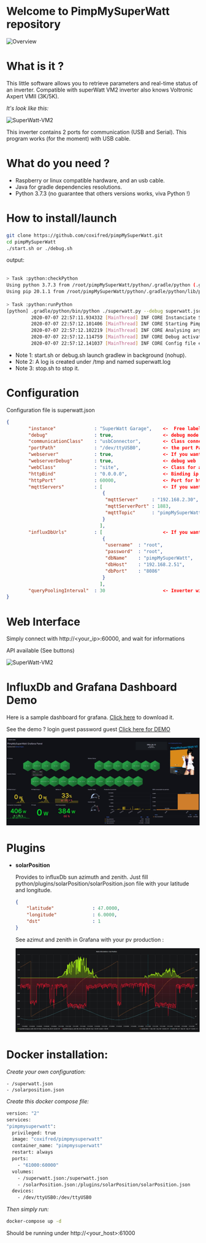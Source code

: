 # Welcome to PimpMySuperWatt repository

![Overview](https://github.com/coxifred/PimpMySuperWatt/blob/master/doc/pimpMySuperWatt.png?raw=true)

# What is it ?

This little software allows you to retrieve parameters and real-time status of an inverter. Compatible with superWatt VM2 inverter also knows Voltronic Axpert VMII (3K/5K).

*It's look like this:*

![SuperWatt-VM2](https://github.com/coxifred/PimpMySuperWatt/blob/master/doc/superwatt-vm2.png?raw=true)

This inverter contains 2 ports for communication (USB and Serial). This program works (for the moment) with USB cable.

# What do you need ?

   - Raspberry or linux compatible hardware, and an usb cable.
   - Java for gradle dependencies resolutions.
   - Python 3.7.3 (no guarantee that others versions works, viva Python !)

# How to install/launch

```bash
git clone https://github.com/coxifred/pimpMySuperWatt.git
cd pimpMySuperWatt
./start.sh or ./debug.sh
```
output:

```bash

> Task :python:checkPython
Using python 3.7.3 from /root/pimpMySuperWatt/python/.gradle/python (.gradle/python/bin/python)
Using pip 20.1.1 from /root/pimpMySuperWatt/python/.gradle/python/lib/python3.7/site-packages/pip (python 3.7)

> Task :python:runPython
[python] .gradle/python/bin/python ./superwatt.py --debug superwatt.json
         2020-07-07 22:57:11.934332 [MainThread] INF CORE Instanciate Singleton
         2020-07-07 22:57:12.101406 [MainThread] INF CORE Starting PimpMySuperWatts on pimpMySuperWatt
         2020-07-07 22:57:12.102219 [MainThread] INF CORE Analysing arguments
         2020-07-07 22:57:12.114759 [MainThread] INF CORE Debug activated
         2020-07-07 22:57:12.141037 [MainThread] INF CORE Config file exist /root/pimpMySuperWatt/python/superwatt.json
```

* Note 1: start.sh or debug.sh launch gradlew in background (nohup).
* Note 2: A log is created under /tmp and named superwatt.log
* Note 3: stop.sh to stop it.

# Configuration

Configuration file is superwatt.json

```json
{
        "instance"              : "SuperWatt Garage",    <-  Free label
        "debug"                 : true,                  <- debug mode 
        "communicationClass"    : "usbConnector",        <- Class connector (usbConnector for the moment)
        "portPath"              : "/dev/ttyUSB0",        <- the port Path
        "webserver"             : true,                  <- If you want a web interface
        "webserverDebug"        : true,                  <- debug web 
        "webClass"              : "site",                <- Class for app web.
        "httpBind"              : "0.0.0.0",             <- Binding ip address for web
        "httpPort"              : 60000,                 <- Port for http interface      
        "mqttServers"           : [                      <- If you want to publish to a mqtt broker (or multiples)
                                   {
                                    "mqttServer"     : "192.168.2.30",
                                    "mqttServerPort" : 1883,
                                    "mqttTopic"      : "pimpMySuperWatt/superWattGarage"
                                   }
                                  ],
        "influxDbUrls"          : [                      <- If you want to push results in an influxDb instance (or multiples)
                                   {
                                    "username"  : "root",
                                    "password"  : "root",
                                    "dbName"    : "pimpMySuperWatt",
                                    "dbHost"    : "192.168.2.51",
                                    "dbPort"    : "8086"
                                   }
                                  ],
        "queryPoolingInterval"  : 30                     <- Inverter will be queried every 30s (min 2s)
}
```

# Web Interface

Simply connect with http://<your_ip>:60000, and wait for informations

API available (See buttons)

![SuperWatt-VM2](https://github.com/coxifred/PimpMySuperWatt/blob/master/doc/Screenshot_web.jpg?raw=true)

# InfluxDb and Grafana Dashboard Demo

Here is a sample dashboard for grafana. <a href=https://raw.githubusercontent.com/coxifred/pimpMySuperWatt/master/doc/pimpMySuperWatt_GrafanaDashboard.json>Click here</a> to download it.

See the demo ? login guest password guest [Click here for DEMO](http://gorilla.ddns.net:3000/d/9NvfTYMMk/pimpmysuperwatt?orgId=1&refresh=30s)

![Grafana](https://github.com/coxifred/pimpMySuperWatt/blob/master/doc/grafana.jpg?raw=true)

# Plugins

  * **solarPosition**
    
    Provides to influxDb sun azimuth and zenith. Just fill python/plugins/solarPosition/solarPosition.json file with your latitude and longitude.
    
    ```json
    {
        "latitude"              : 47.0000,
        "longitude"             : 6.0000,
        "dst"                   : 1
    }
    ```
    
    See azimut and zenith in Grafana with your pv production :
    
    ![SolarPosition](https://github.com/coxifred/PimpMySuperWatt/blob/master/doc/solar_position.jpg?raw=true)

# Docker installation:

  *Create your own configuration:*
  
    - /superwatt.json
    - /solarposition.json

  *Create this docker compose file:*
  
  ```bash
  version: "2"
  services:
  "pimpmysuperwatt":
    privileged: true
    image: "coxifred/pimpmysuperwatt"
    container_name: "pimpmysuperwatt"
    restart: always
    ports:
      - "61000:60000"
    volumes:
      - /superwatt.json:/superwatt.json
      - /solarPosition.json:/plugins/solarPosition/solarPosition.json
    devices:
      - /dev/ttyUSB0:/dev/ttyUSB0
  ```
  
  *Then simply run:* 
  
  ```bash
  docker-compose up -d
  ```
  
  Should be running under http://<your_host>:61000
